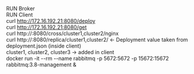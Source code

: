 RUN Broker \
RUN Client \
curl http://172.16.192.21:8080/deploy \
curl http://172.16.192.21:8080/get   \
curl http://<IP>:8080/cross/cluster1,cluster2/nginx     \
curl http://<IP>:8080/replica/cluster1,cluster2/       <- Deployment value taken from deployment.json (inside client) \
cluster1, cluster2, cluster3 -> added in client   \
docker run -it --rm --name rabbitmq -p 5672:5672 -p 15672:15672 rabbitmq:3.8-management &
